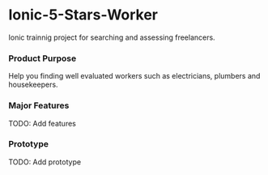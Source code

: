 # Ionic-5-Stars-Worker

Ionic trainnig project for searching and assessing freelancers.

### Product Purpose

Help you finding well evaluated workers such as electricians, plumbers and housekeepers.

### Major Features

TODO: Add features

### Prototype

TODO: Add prototype
